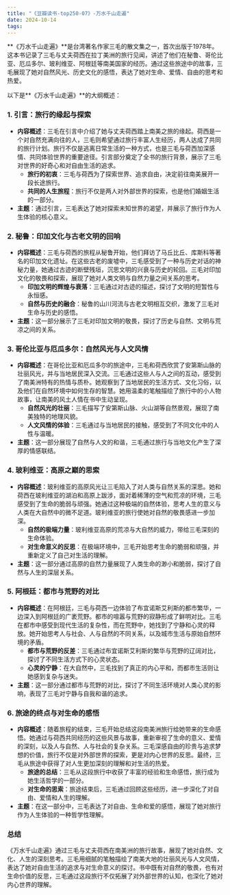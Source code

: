 ```yaml
---
title: "《豆瓣读书-top250-07》-万水千山走遍"
date: 2024-10-14
tags: 
---
```

**《万水千山走遍》**是台湾著名作家三毛的散文集之一，首次出版于1978年。这本书记录了三毛与丈夫荷西在拉丁美洲的旅行见闻，讲述了他们在秘鲁、哥伦比亚、厄瓜多尔、玻利维亚、阿根廷等南美国家的经历。通过这些旅途中的故事，三毛展现了她对自然风光、历史文化的感悟，表达了她对生命、爱情、自由的思考和热爱。

以下是**《万水千山走遍》**的大纲概述：

### 1. **引言：旅行的缘起与探索**
- **内容概述**：三毛在引言中介绍了她与丈夫荷西踏上南美之旅的缘起。荷西是一个对自然充满向往的人，三毛则希望通过旅行丰富人生经历，两人达成了共同的旅行计划。旅行不仅是逃离日常生活的一种方式，也是三毛与荷西加深感情、共同体验世界的重要途径。引言部分奠定了全书的旅行背景，展示了三毛对世界的好奇心和对自由生活的追求。
  - **旅行的初衷**：三毛与荷西为了探索世界、追求自由，决定前往南美展开一段长途旅行。
  - **共同的人生旅程**：旅行不仅是两人对外部世界的探索，也是他们婚姻生活的一部分。
- **主题**：通过引言，三毛表达了她对探索未知世界的渴望，并展示了旅行作为人生体验的核心意义。

### 2. **秘鲁：印加文化与古老文明的回响**
- **内容概述**：三毛与荷西的旅程从秘鲁开始，他们拜访了马丘比丘、库斯科等著名的印加文化遗址。在这些古老的废墟中，三毛感受到了一种与历史对话的神秘力量，她通过古迹的断壁残垣，沉思文明的兴衰与历史的轮回。三毛对印加文化的敬畏和探索，展现了她对人类文明与自然力量之间关系的思考。
  - **印加文明的辉煌与衰落**：三毛通过对古迹的描述，探讨了文明的短暂性与永恒感。
  - **自然与历史的融合**：秘鲁的山川河流与古老文明相互交织，激发了三毛对生命与历史的感悟。
- **主题**：这一部分展示了三毛对印加文明的敬畏，探讨了历史与自然、文明与荒凉之间的关系。

### 3. **哥伦比亚与厄瓜多尔：自然风光与人文风情**
- **内容概述**：在哥伦比亚和厄瓜多尔的旅途中，三毛和荷西欣赏了安第斯山脉的壮丽风光，并与当地居民深入交流。三毛通过这些人与人之间的互动，感受到了南美洲特有的热情与质朴。她观察到了当地居民的生活方式、文化习俗，以及他们在自然环境中如何生存的智慧。她用温柔的笔触描绘了旅行中的小人物故事，让南美的风土人情在书中生动呈现。
  - **自然风光的壮丽**：三毛描写了安第斯山脉、火山湖等自然景观，展现了南美独特的地理风貌。
  - **人文风情的体验**：三毛通过与当地居民的接触，感受到了不同文化中的人性与温暖。
- **主题**：这一部分展现了自然与人文的和谐，三毛通过旅行与当地文化产生了深厚的情感联结。

### 4. **玻利维亚：高原之巅的思索**
- **内容概述**：玻利维亚的高原风光让三毛陷入了对人类与自然关系的深思。她和荷西在玻利维亚的湖泊和高原上跋涉，面对着稀薄的空气和荒凉的环境，三毛感受到了生命的脆弱与顽强。她通过这种极端的自然体验，思考人生的意义与人类在大自然中的微不足道。玻利维亚的旅行使她对自然的敬畏感进一步加深。
  - **自然的极端力量**：玻利维亚高原的荒凉与大自然的威力，带给三毛深刻的生命体验。
  - **对生命意义的反思**：在极端环境中，三毛开始思考生命的脆弱和顽强，并重新定义了自己对生活的理解。
- **主题**：这一部分通过高原的自然力量展现了人类生命的渺小和脆弱，探讨了自然与人生的深层关系。

### 5. **阿根廷：都市与荒野的对比**
- **内容概述**：在阿根廷，三毛与荷西一边体验了布宜诺斯艾利斯的都市繁华，一边深入到阿根廷的广袤荒野。都市的喧嚣与荒野的寂静形成了鲜明对比。三毛在都市中感受到现代生活的复杂性，而在荒野中，她找到了宁静和心灵的释放。她开始思考人与社会、人与自然的不同关系，以及城市生活与原始自然环境的矛盾。
  - **都市与荒野的反差**：三毛通过布宜诺斯艾利斯的繁华与荒野的辽阔对比，探讨了不同生活方式下的心灵状态。
  - **心灵的宁静**：在大自然中，三毛找到了真正的内心平和，而都市生活则让她感到复杂与迷失。
- **主题**：这一部分通过都市与荒野的对比，探讨了不同生活环境对人类心灵的影响，表现了三毛对宁静与自我和谐的追求。

### 6. **旅途的终点与对生命的感悟**
- **内容概述**：随着旅程的结束，三毛开始总结这段南美洲旅行给她带来的生命感悟。她通过与荷西共同经历的这些风景与故事，重新审视了生命的意义、爱情的深刻，以及人与自然、人与社会的复杂关系。三毛深感自由的珍贵与追求梦想的价值，旅行不仅是对外部世界的探索，更是对内心世界的反思。最终，三毛从旅途中获得了对人生更加深刻的理解和对生活的热爱。
  - **旅途的总结**：三毛从这段旅行中收获了丰富的经验和生命感悟，旅行成为她生活哲学的一部分。
  - **对生命的思索**：旅途结束后，三毛通过回顾这些经历，进一步深化了对自由、爱情和人生的理解。
- **主题**：在这一部分中，三毛表达了对自由、生命和爱的感悟，展现了她对旅行作为人生体验的一种哲学性理解。

### **总结**
《万水千山走遍》通过三毛与丈夫荷西在南美洲的旅行故事，展现了她对自然、文化、人生的深刻思考。三毛用细腻的笔触描绘了南美大地的壮丽风光与人文风情，表达了她对自由生活的追求与对生命意义的探讨。书中既有对自然的敬畏，也有对生命价值的反思，三毛通过这段旅行不仅拓展了对外部世界的认知，也深化了她对内心世界的理解。
